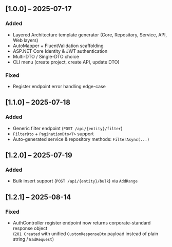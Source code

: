 ## [1.0.0] – 2025-07-17
### Added
- Layered Architecture template generator (Core, Repository, Service, API, Web layers)  
- AutoMapper + FluentValidation scaffolding  
- ASP.NET Core Identity & JWT authentication  
- Multi-DTO / Single-DTO choice  
- CLI menu (create project, create API, update DTO)

### Fixed
- Register endpoint error handling edge-case

## [1.1.0] – 2025-07-18
### Added
- Generic filter endpoint (`POST /api/{entity}/filter`)  
- `FilterDto` + `PaginationDto<T>` support  
- Auto-generated service & repository methods: `FilterAsync(...)`

## [1.2.0] – 2025-07-19
### Added
- Bulk insert support (`POST /api/{entity}/bulk`) via `AddRange`

## [1.2.1] – 2025-08-14
### Fixed
- AuthController register endpoint now returns corporate-standard response object  
  (`201 Created` with unified `CustomResponseDto` payload instead of plain string / `BadRequest`)